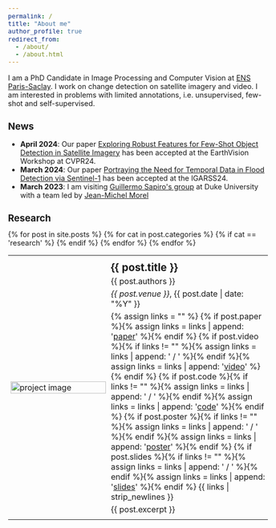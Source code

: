 ```yaml
---
permalink: /
title: "About me"
author_profile: true
redirect_from: 
  - /about/
  - /about.html
---
```

<style>
  body {
    font-size: 0.9em;
  }
  h1, h2, h3, h4, h5, h6 {
    font-size: 1.3em;
  }
</style>

I am a PhD Candidate in Image Processing and Computer Vision at [ENS Paris-Saclay](https://ens-paris-saclay.fr/). I work on change detection on satellite imagery and video. I am interested in problems with limited annotations, i.e. unsupervised, few-shot and self-supervised.

News
======
- **April 2024**: Our paper [Exploring Robust Features for Few-Shot Object Detection in Satellite Imagery](https://arxiv.org/abs/2403.05381) has been accepted at the EarthVision Workshop at CVPR24.
- **March 2024**: Our paper [Portraying the Need for Temporal Data in Flood Detection via Sentinel-1](https://arxiv.org/abs/2403.03671) has been accepted at the IGARSS24.
- **March 2023**: I am visiting [Guillermo Sapiro's group](https://ece.duke.edu/faculty/guillermo-sapiro) at Duke University with a team led by [Jean-Michel Morel](https://sites.google.com/site/jeanmichelmorelcmlaenscachan/)

Research
======
<table style="border-collapse: collapse; width: 100%; border: none;">
  {% for post in site.posts %}
    {% for cat in post.categories %}
      {% if cat == 'research' %}
        <tr style="border: none;">
          <td style="padding:1%;width:35%;vertical-align:middle;min-width:200px;border: none;">
            <img src="{{ post.image }}" alt="project image" style="width:100%; height:auto; max-width:100%;" />
          </td>
          <td style="padding:1%;width:65%;vertical-align:middle;border: none;">
            <h3 style="margin: 5px 0;">{{ post.title }}</h3>
            <p style="margin: 5px 0;">{{ post.authors }}</p>
            <p style="margin: 5px 0;"><em>{{ post.venue }}</em>, {{ post.date | date: "%Y" }}</p>
            <p style="margin: 5px 0;">
              {% assign links = "" %}
              {% if post.paper %}{% assign links = links | append: '<a href="' | append: post.paper | append: '">paper</a>' %}{% endif %}
              {% if post.video %}{% if links != "" %}{% assign links = links | append: ' / ' %}{% endif %}{% assign links = links | append: '<a href="' | append: post.video | append: '">video</a>' %}{% endif %}
              {% if post.code %}{% if links != "" %}{% assign links = links | append: ' / ' %}{% endif %}{% assign links = links | append: '<a href="' | append: post.code | append: '">code</a>' %}{% endif %}
              {% if post.poster %}{% if links != "" %}{% assign links = links | append: ' / ' %}{% endif %}{% assign links = links | append: '<a href="' | append: post.poster | append: '">poster</a>' %}{% endif %}
              {% if post.slides %}{% if links != "" %}{% assign links = links | append: ' / ' %}{% endif %}{% assign links = links | append: '<a href="' | append: post.slides | append: '">slides</a>' %}{% endif %}
              {{ links | strip_newlines }}
            </p>
            <p style="margin: 5px 0;">{{ post.excerpt }}</p>
          </td>
        </tr>
      {% endif %}
    {% endfor %}
  {% endfor %}
</table>
